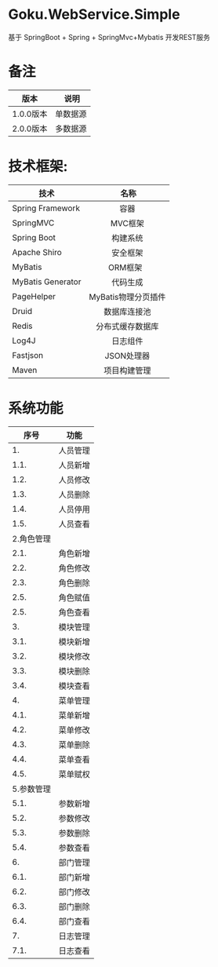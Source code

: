 # Goku.WebService.Simple
基于 SpringBoot + Spring + SpringMvc+Mybatis 开发REST服务

# 备注</br>
| **版本** |  **说明**| 
| ------   |:------:|
| 1.0.0版本| 单数据源|
| 2.0.0版本| 多数据源|

# 技术框架:
| **技术** |  **名称**| 
| ------   |:------:|
| Spring Framework | 容器  |
| SpringMVC | MVC框架  |
| Spring Boot|构建系统|
| Apache Shiro | 安全框架  |
| MyBatis | ORM框架  |
| MyBatis Generator | 代码生成  |
| PageHelper | MyBatis物理分页插件  |
| Druid | 数据库连接池  | 
| Redis | 分布式缓存数据库  |
| Log4J | 日志组件  | 
| Fastjson |JSON处理器|
| Maven | 项目构建管理  |

# 系统功能
| **序号** | **功能** |
| ------   |:------:|
|1.|人员管理|
|1.1.|人员新增|
|1.2.|人员修改|
|1.3.|人员删除|
|1.4.|人员停用|
|1.5.|人员查看|
|2.角色管理 |
|2.1.|角色新增|
|2.2.|角色修改|
|2.3.|角色删除|
|2.5.|角色赋值|
|2.5.|角色查看|
|3.|模块管理|
|3.1.|模块新增|
|3.2.|模块修改|
|3.3.|模块删除|
|3.4.|模块查看|
|4.|菜单管理|
|4.1.|菜单新增|
|4.2.|菜单修改|
|4.3.|菜单删除|
|4.4.|菜单查看|
|4.5.|菜单赋权|
|5.参数管理|
|5.1.|参数新增|
|5.2.|参数修改|
|5.3.|参数删除|
|5.4.|参数查看|
|6.|部门管理|
|6.1.|部门新增|
|6.2.|部门修改|
|6.3.|部门删除|
|6.4.|部门查看|
|7.|日志管理|
|7.1.|日志查看|



